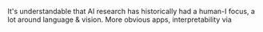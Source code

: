 It's understandable that AI research has historically had a human-I focus, a lot around language & vision. More obvious apps, interpretability via 

